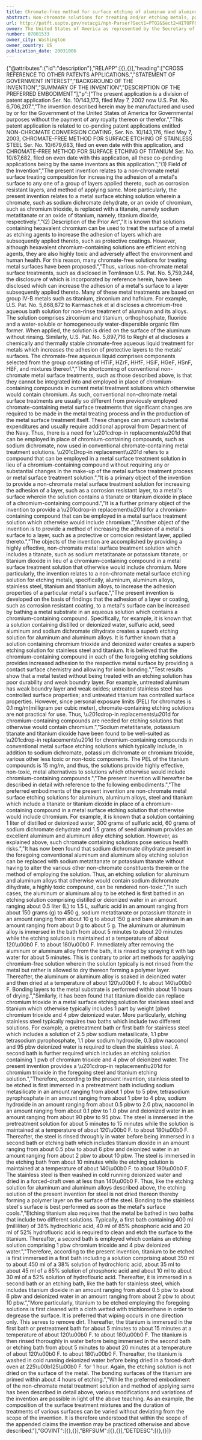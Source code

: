 ```yaml
---
title: Chromate-free method for surface etching of aluminum and aluminum alloys
abstract: Non-chromate solutions for treating and/or etching metals, particularly, aluminum, aluminum alloys, steel and titanium, and method of applying same wherein the solutions include either a titanate or titanium dioxide as a “drop-in replacement” for a chromium-containing compound in a metal surface etching solution that otherwise would contain chromium.
url: http://patft.uspto.gov/netacgi/nph-Parser?Sect1=PTO2&Sect2=HITOFF&p=1&u=%2Fnetahtml%2FPTO%2Fsearch-adv.htm&r=1&f=G&l=50&d=PALL&S1=07001533&OS=07001533&RS=07001533
owner: The United States of America as represented by the Secretary of the Navy
number: 07001533
owner_city: Washington
owner_country: US
publication_date: 20031006
---
```


{"@attributes":{"id":"description"},"RELAPP":[{},{}],"heading":["CROSS REFERENCE TO OTHER PATENTS APPLICATIONS.","STATEMENT OF GOVERNMENT INTEREST","BACKGROUND OF THE INVENTION","SUMMARY OF THE INVENTION","DESCRIPTION OF THE PREFERRED EMBODIMENT"],"p":["The present application is a division of patent application Ser. No. 10\/143,173, filed May 7, 2002 now U.S. Pat. No. 6,706,207.","The invention described herein may be manufactured and used by or for the Government of the United States of America for Governmental purposes without the payment of any royalty thereon or therefor.","This patent application is related to co-pending patent applications entitled NON-CHROMATE CONVERSION COATING, Ser. No. 10\/143,176, filed May 7, 2003, CHROMATE-FREE METHOD FOR SURFACE ETCHING OF STAINLESS STEEL Ser. No. 10\/679,683, filed on even date with this application, and CHROMATE-FREE METHOD FOR SURFACE ETCHING OF TITANIUM Ser. No. 10\/67,682, filed on even date with this application, all these co-pending applications being by the same inventors as this application.","(1) Field of the Invention","The present invention relates to a non-chromate metal surface treating composition for increasing the adhesion of a metal's surface to any one of a group of layers applied thereto, such as corrosion resistant layers, and method of applying same. More particularly, the present invention relates to a metal surface etching solution wherein a chromate, such as sodium dichromate dehydrate, or an oxide of chromium, such as chromium trioxide, is replaced with a titanate, namely sodium metatitanate or an oxide of titanium, namely, titanium dioxide, respectively.","(2) Description of the Prior Art","It is known that solutions containing hexavalent chromium can be used to treat the surface of a metal as etching agents to increase the adhesion of layers which are subsequently applied thereto, such as protective coatings. However, although hexavalent chromium-containing solutions are efficient etching agents, they are also highly toxic and adversely affect the environment and human health. For this reason, many chromate-free solutions for treating metal surfaces have been proposed.","Thus, various non-chromate metal surface treatments, such as disclosed in Tomlinson U.S. Pat. No. 5,759,244, the disclosure of which is incorporated by reference herein, have been disclosed which can increase the adhesion of a metal's surface to a layer subsequently applied thereto. Many of these metal treatments are based on group IV-B metals such as titanium, zirconium and hafnium. For example, U.S. Pat. No. 5,868,872 to Karmaschek et al discloses a chromium-free aqueous bath solution for non-rinse treatment of aluminum and its alloys. The solution comprises zirconium and titanium, orthophosphate, fluoride and a water-soluble or homogeneously water-dispersible organic film former. When applied, the solution is dried on the surface of the aluminum without rinsing. Similarly, U.S. Pat. No. 5,897,716 to Reghi et al discloses a chemically and thermally stable chromate-free aqueous liquid treatment for metals which increases the adhesion of protective layers to the metals' surfaces. The chromate-free aqueous liquid comprises components selected from the group consisting of HTiF, HZrF, HHfF, HSiF, HGeF, HSnF, HBF, and mixtures thereof.","The shortcoming of conventional non-chromate metal surface treatments, such as those described above, is that they cannot be integrated into and employed in place of chromium-containing compounds in current metal treatment solutions which otherwise would contain chromium. As such, conventional non-chromate metal surface treatments are usually so different from previously employed chromate-containing metal surface treatments that significant changes are required to be made in the metal treating process and in the production of the metal surface treatment itself. These changes can amount substantial expenditures and usually require additional approval from Department of the Navy. Thus, there is a need for \u201cdrop-in replacements\u201d that can be employed in place of chromium-containing compounds, such as sodium dichromate, now used in conventional chromate-containing metal treatment solutions. \u201cDrop-in replacement\u201d refers to a compound that can be employed in a metal surface treatment solution in lieu of a chromium-containing compound without requiring any or substantial changes in the make-up of the metal surface treatment process or metal surface treatment solution.","It is a primary object of the invention to provide a non-chromate metal surface treatment solution for increasing the adhesion of a layer, such as a corrosion resistant layer, to a metal's surface wherein the solution contains a titanate or titanium dioxide in place of a chromium-containing compound.","It is a further primary object of the invention to provide a \u201cdrop-in replacement\u201d for a chromium-containing compound that can be employed in a metal surface treatment solution which otherwise would include chromium.","Another object of the invention is to provide a method of increasing the adhesion of a metal's surface to a layer, such as a protective or corrosion resistant layer, applied thereto.","The objects of the invention are accomplished by providing a highly effective, non-chromate metal surface treatment solution which includes a titanate, such as sodium metatitanate or potassium titanate, or titanium dioxide in lieu of a chromium-containing compound in a metal surface treatment solution that otherwise would include chromium. More particularly, the invention relates to a non-chromate metal surface etching solution for etching metals, specifically, aluminum, aluminum alloys, stainless steel, titanium and titanium alloys, to increase the adhesion properties of a particular metal's surface.","The present invention is developed on the basis of findings that the adhesion of a layer or coating, such as corrosion resistant coating, to a metal's surface can be increased by bathing a metal substrate in an aqueous solution which contains a chromium-containing compound. Specifically, for example, it is known that a solution containing distilled or deionized water, sulfuric acid, seed aluminum and sodium dichromate dihydrate creates a superb etching solution for aluminum and aluminum alloys. It is further known that a solution containing chromium trioxide and deionized water creates a superb etching solution for stainless steel and titanium. It is believed that the chromium-containing compound in each of the foregoing etching solutions provides increased adhesion to the respective metal surface by providing a contact surface chemistry and allowing for ionic bonding.","Test results show that a metal tested without being treated with an etching solution has poor durability and weak boundry layer. For example, untreated aluminum has weak boundry layer and weak oxides; untreated stainless steel has controlled surface properties; and untreated titanium has controlled surface properties. However, since personal exposure limits (PEL) for chromates is 0.1 mg\/m(milligram per cubic meter), chromate-containing etching solutions are not practical for use. Thus, \u201cdrop-in replacements\u201d for chromium-containing compounds are needed for etching solutions that otherwise would contain chromium.","Sodium metatitanate, potassium titanate and titanium dioxide have been found to be well-suited as \u201cdrop-in replacements\u201d for chromium-containing compounds in conventional metal surface etching solutions which typically include, in addition to sodium dichromate, potassium dichromate or chromium trioxide, various other less toxic or non-toxic components. The PEL of the titanium compounds is 15 mg\/m, and thus, the solutions provide highly effective, non-toxic, metal alternatives to solutions which otherwise would include chromium-containing compounds.","The present invention will hereafter be described in detail with reference to the following embodiments.","The preferred embodiments of the present invention are non-chromate metal surface etching solutions for aluminum, aluminum alloys, steel and titanium which include a titanate or titanium dioxide in place of a chromium-containing compound in a metal surface etching solution that otherwise would include chromium. For example, it is known that a solution containing 1 liter of distilled or deionized water, 300 grams of sulfuric acid, 60 grams of sodium dichromate dehydrate and 1.5 grams of seed aluminum provides an excellent aluminum and aluminum alloy etching solution. However, as explained above, such chromate containing solutions pose serious health risks.","It has now been found that sodium dichromate dihydrate present in the foregoing conventional aluminum and aluminum alloy etching solution can be replaced with sodium metatitanate or potassium titanate without having to alter the various other non-chromate constituents therein or the method of employing the solution. Thus, an etching solution for aluminum and aluminum alloys that otherwise would contain sodium dichromate dihydrate, a highly toxic compound, can be rendered non-toxic.","In such cases, the aluminum or aluminum alloy to be etched is first bathed in an etching solution comprising distilled or deionized water in an amount ranging about 0.5 liter (L) to 1.5 L, sulfuric acid in an amount ranging from about 150 grams (g) to 450 g, sodium metatitanate or potassium titanate in an amount ranging from about 10 g to about 150 g and bare aluminum in an amount ranging from about 0 g to about 5 g. The aluminum or aluminum alloy is immersed in the bath from about 5 minutes to about 20 minutes while the etching solution is maintained at a temperature of about 120\u00b0 F. to about 180\u00b0 F. Immediately after removing the aluminum or aluminum alloy from the bath, it is rinsed by spraying it with tap water for about 5 minutes. This is contrary to prior art methods for applying chromium-free solution wherein the solution typically is not rinsed from the metal but rather is allowed to dry thereon forming a polymer layer. Thereafter, the aluminum or aluminum alloy is soaked in deionized water and then dried at a temperature of about 120\u00b0 F. to about 140\u00b0 F. Bonding layers to the metal substrate is performed within about 16 hours of drying.","Similarly, it has been found that titanium dioxide can replace chromium trioxide in a metal surface etching solution for stainless steel and titanium which otherwise typically includes 1 part by weight (pbw) chromium trioxide and 4 pbw deionized water. More particularly, etching stainless steel typically requires two baths which include two different solutions. For example, a pretreatment bath or first bath for stainless steel which includes a solution of 2.5 pbw sodium metasilicate, 1.1 pbw tetrasodium pyrophosphate, 1.1 pbw sodium hydroxide, 0.3 pbw nacconol and 95 pbw deionized water is required to clean the stainless steel. A second bath is further required which includes an etching solution containing 1 pwb of chromium trioxide and 4 pbw of deionized water. The present invention provides a \u201cdrop-in replacement\u201d for chromium trioxide in the foregoing steel and titanium etching solution.","Therefore, according to the present invention, stainless steel to be etched is first immersed in a pretreatment bath including sodium metasilicate in an amount ranging from about 1 pbw to 5 pbw, tetrasodium pyrophosphate in an amount ranging from about 1 pbw to 4 pbw, sodium hydroxide in an amount ranging from about 0.5 pbw to 2.0 pbw, nacconol in an amount ranging from about 0.1 pbw to 1.0 pbw and deionized water in an amount ranging from about 90 pbw to 95 pbw. The steel is immersed in the pretreatment solution for about 5 minutes to 15 minutes while the solution is maintained at a temperature of about 120\u00b0 F. to about 180\u00b0 F. Thereafter, the steel is rinsed throughly in water before being immersed in a second bath or etching bath which includes titanium dioxide in an amount ranging from about 0.5 pbw to about 6 pbw and deionized water in an amount ranging from about 2 pbw to about 10 pbw. The steel is immersed in the etching bath from about 10 minutes while the etching solution is maintained at a temperature of about 140\u00b0 F. to about 190\u00b0 F. The stainless steel is then washed in cold running deionized water and dried in a forced-draft oven at less than 140\u00b0 F. Thus, like the etching solution for aluminum and aluminum alloys described above, the etching solution of the present invention for steel is not dried thereon thereby forming a polymer layer on the surface of the steel. Bonding to the stainless steel's surface is best performed as soon as the metal's surface cools.","Etching titanium also requires that the metal be bathed in two baths that include two different solutions. Typically, a first bath containing 400 ml (milliliter) of 38% hydrochloric acid, 40 ml of 85% phosphoric acid and 20 ml of 52% hydrofluoric acid is required to clean and etch the surface to the titanium. Thereafter, a second bath is employed which contains an etching solution comprising 1 pbw chromium trioxide and 4 pbw deionized water.","Therefore, according to the present invention, titanium to be etched is first immersed in a first bath including a solution comprising about 350 ml to about 450 ml of a 38% solution of hydrochloric acid, about 35 ml to about 45 ml of a 85% solution of phosphoric acid and about 10 ml to about 30 ml of a 52% solution of hydroflouric acid. Thereafter, it is immersed in a second bath or an etching bath, like the bath for stainless steel, which includes titanium dioxide in an amount ranging from about 0.5 pbw to about 6 pbw and deionized water in an amount ranging from about 2 pbw to about 10 pbw.","More particularly, titanium to be etched employing the foregoing solutions is first cleaned with a cloth wetted with trichloroethane in order to degrease the surface. It is preferred that wiping occurs in one direction only. This serves to remove dirt. Thereafter, the titanium is immersed in the first bath or pretreatment bath for about 5 minutes to about 15 minutes at a temperature of about 120\u00b0 F. to about 180\u00b0 F. The titanium is then rinsed thoroughly in water before being immersed in the second bath or etching bath from about 5 minutes to about 20 minutes at a temperature of about 120\u00b0 F. to about 180\u00b0 F. Thereafter, the titanium is washed in cold running deionized water before being dried in a forced-draft oven at 225\u00b125\u00b0 F. for 1 hour. Again, the etching solution is not dried on the surface of the metal. The bonding surfaces of the titanium are primed within about 4 hours of etching.","While the preferred embodiment of the non-chromate metal treatment solution and method of applying same has been described in detail above, various modifications and variations of the invention are possible in light of the above teaching. As an example, the composition of the surface treatment mixtures and the duration of treatments of various surfaces can be varied without deviating from the scope of the invention. It is therefore understood that within the scope of the appended claims the invention may be practiced otherwise and above described."],"GOVINT":[{},{}],"BRFSUM":[{},{}],"DETDESC":[{},{}]}
